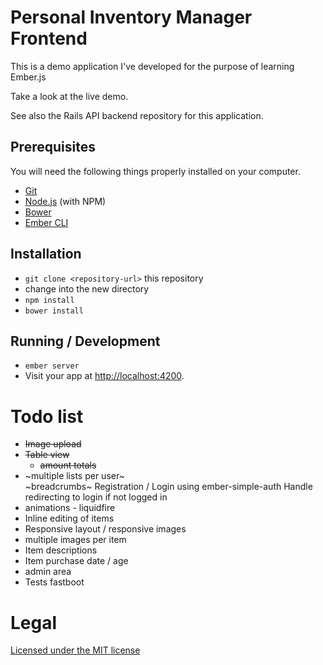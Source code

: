 # Personal Inventory Manager Frontend

This is a demo application I've developed for the purpose of learning Ember.js

Take a look at the live demo.

See also the Rails API backend repository for this application.

## Prerequisites

You will need the following things properly installed on your computer.

* [Git](http://git-scm.com/)
* [Node.js](http://nodejs.org/) (with NPM)
* [Bower](http://bower.io/)
* [Ember CLI](http://www.ember-cli.com/)

## Installation

* `git clone <repository-url>` this repository
* change into the new directory
* `npm install`
* `bower install`

## Running / Development

* `ember server`
* Visit your app at [http://localhost:4200](http://localhost:4200).

# Todo list

- ~~Image upload~~
- ~~Table view~~
  - ~~amount totals~~
- ~multiple lists per user~  
  ~breadcrumbs~
  Registration / Login using ember-simple-auth
  Handle redirecting to login if not logged in
- animations - liquidfire
- Inline editing of items
- Responsive layout / responsive images
- multiple images per item
- Item descriptions
- Item purchase date / age
- admin area
- Tests
  fastboot

# Legal

[Licensed under the MIT license](http://www.opensource.org/licenses/mit-license.php)
